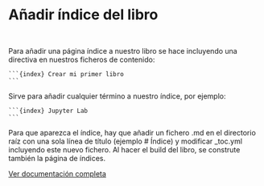# Añadir índice del libro

```{index} Añadir índice del libro
```

```{index} Índice
```

Para añadir una página índice a nuestro libro se hace incluyendo una directiva en nuestros ficheros de contenido:

````
```{index} Crear mi primer libro
```
````

Sirve para añadir cualquier término a nuestro índice, por ejemplo:

````
```{index} Jupyter Lab
```
````

Para que aparezca el índice, hay que añadir un fichero .md en el directorio raíz con una sola línea de título (ejemplo # Índice) y modificar _toc.yml incluyendo este nuevo fichero. Al hacer el build del libro, se construte también la página de índices.

[Ver documentación completa](https://jupyterbook.org/en/stable/content/content-blocks.html#indexes)
